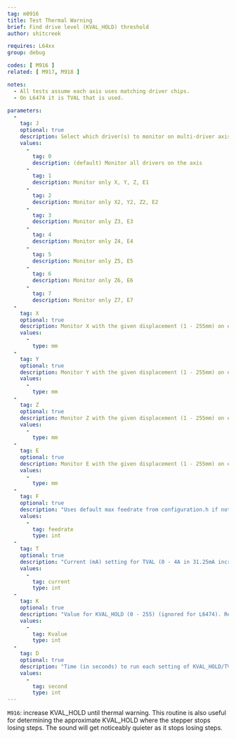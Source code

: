 ```yaml
---
tag: m0916
title: Test Thermal Warning
brief: Find drive level (KVAL_HOLD) threshold 
author: shitcreek

requires: L64xx
group: debug

codes: [ M916 ]
related: [ M917, M918 ]

notes:
  - All tests assume each axis uses matching driver chips.
  - On L6474 it is TVAL that is used.

parameters:
  -
    tag: J
    optional: true
    description: Select which driver(s) to monitor on multi-driver axis
    values:
      -
        tag: 0
        description: (default) Monitor all drivers on the axis
      -
        tag: 1
        description: Monitor only X, Y, Z, E1
      -
        tag: 2
        description: Monitor only X2, Y2, Z2, E2
      -
        tag: 3
        description: Monitor only Z3, E3
      -
        tag: 4
        description: Monitor only Z4, E4
      -
        tag: 5
        description: Monitor only Z5, E5
      -
        tag: 6
        description: Monitor only Z6, E6
      -
        tag: 7
        description: Monitor only Z7, E7
  -
    tag: X
    optional: true
    description: Monitor X with the given displacement (1 - 255mm) on either side of the current position.
    values:
      -
        type: mm
  -
    tag: Y
    optional: true
    description: Monitor Y with the given displacement (1 - 255mm) on either side of the current position.
    values:
      -
        type: mm
  -
    tag: Z
    optional: true
    description: Monitor Z with the given displacement (1 - 255mm) on either side of the current position.
    values:
      -
        type: mm
  -
    tag: E
    optional: true
    description: Monitor E with the given displacement (1 - 255mm) on either side of the current position.
    values:
      -
        type: mm
  -
    tag: F
    optional: true
    description: "Uses default max feedrate from configuration.h if not specified"
    values:
      -
        tag: feedrate
        type: int
  -
    tag: T
    optional: true
    description: "Current (mA) setting for TVAL (0 - 4A in 31.25mA increments, rounds down) - L6474 only. Report current value from driver if not specified"
    values:
      -
        tag: current
        type: int
  -
    tag: K
    optional: true
    description: "Value for KVAL_HOLD (0 - 255) (ignored for L6474). Report current value from driver if not specified"
    values:
      -
        tag: Kvalue
        type: int
  -
    tag: D
    optional: true
    description: "Time (in seconds) to run each setting of KVAL_HOLD/TVAL. Defaults to zero (runs each setting once)"
    values:
      -
        tag: second
        type: int
---
```


`M916`: increase KVAL_HOLD until thermal warning.
This routine is also useful for determining the approximate KVAL_HOLD where the stepper stops losing steps. The sound will get noticeably quieter as it stops losing steps.
